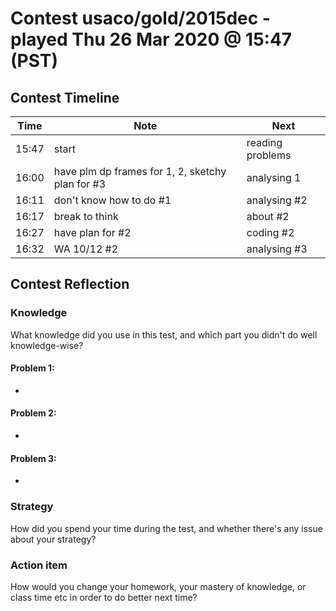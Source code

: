 # Contest usaco/gold/2015dec - played Thu 26 Mar 2020 @ 15:47 (PST)

## Contest Timeline

| Time | Note | Next |
|----|----|----|
15:47 | start | reading problems
16:00 | have plm dp frames for 1, 2, sketchy plan for #3 | analysing 1
16:11 | don't know how to do #1 | analysing #2
16:17 | break to think | about #2
16:27 | have plan for #2 | coding #2
16:32 | WA 10/12 #2 | analysing #3

## Contest Reflection

### Knowledge
What knowledge did you use in this test, and which part you didn't do well knowledge-wise?

#### Problem 1:

-

#### Problem 2:

-

#### Problem 3:

-

### Strategy
How did you spend your time during the test, and whether there's any issue about your strategy?

### Action item
How would you change your homework, your mastery of knowledge, or class time etc in order to do better next time?

